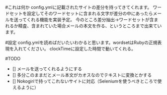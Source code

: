 #これは何か
config.ymlに記載されたサイトの差分を持ってきてくれます。
ワードセットを設定してそのワードセットに含まれる文字が差分の中にあったらメールを送ってくれる機能を実装予定。
今のところ差分抽出→ワードセットが含まれるか精査、含まれていた場合メールの本文を作る、というところまで出来ています。


#設定
config.ymlを読めばだいたいわかると思います。wordsetはRubyの正規表現を入れてください。
clockTimeに設定した時間で動いてくれる。


#TODO
 - [] メールを送ってくれるようにする
 - [] 多分このままだとメール本文がカオスなのでテキストに変換とかする
 - [] Nokogiriで持ってこれないサイトに対応（Seleniumを使うべきところで使えるように）
